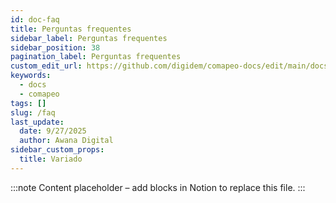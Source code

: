 ```yaml
---
id: doc-faq
title: Perguntas frequentes
sidebar_label: Perguntas frequentes
sidebar_position: 38
pagination_label: Perguntas frequentes
custom_edit_url: https://github.com/digidem/comapeo-docs/edit/main/docs/faq.md
keywords:
  - docs
  - comapeo
tags: []
slug: /faq
last_update:
  date: 9/27/2025
  author: Awana Digital
sidebar_custom_props:
  title: Variado
---
```


<!-- Placeholder content generated automatically because the Notion page is missing a Website Block. -->

:::note
Content placeholder – add blocks in Notion to replace this file.
:::
